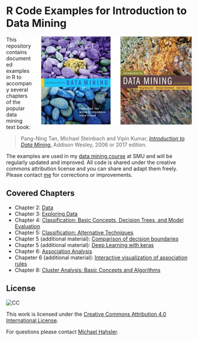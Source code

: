 
# R Code Examples for Introduction to Data Mining

<img src="book_small_e2.jpg" align="right">
<img src="book_small.jpg" align="right">

This repository contains documented examples in R to accompany several chapters of the popular data mining text book:

> Pang-Ning Tan, Michael Steinbach and Vipin Kumar, 
[_Introduction to Data Mining,_](http://www-users.cs.umn.edu/~kumar/dmbook) Addison Wesley, 2006 or 2017 edition.



The examples are used in my [data mining course](http://michael.hahsler.net/SMU/EMIS7332) at SMU and will be regularly updated and improved. 
All code is shared under the creative commons attribution license and you can
share and adapt them freely. Please contact [me](http://michael.hahsler.net) 
for corrections or improvements. 


## Covered Chapters

* Chapter 2: [Data](https://rawgit.com/mhahsler/Introduction_to_Data_Mining_R_Examples/master/chap2.html)
* Chapter 3: [Exploring Data](https://rawgit.com/mhahsler/Introduction_to_Data_Mining_R_Examples/master/chap3.html)
* Chapter 4: [Classification: Basic Concepts, Decision Trees, and Model Evaluation](https://rawgit.com/mhahsler/Introduction_to_Data_Mining_R_Examples/master/chap4.html)
* Chapter 5: [Classification: Alternative Techniques](https://rawgit.com/mhahsler/Introduction_to_Data_Mining_R_Examples/master/chap5.html) 
* Chapter 5 (additional material): [Comparison of decision boundaries](https://rawgit.com/mhahsler/Introduction_to_Data_Mining_R_Examples/master/chap5_decisionboundary.html)
* Chapter 5 (additional material): [Deep Learning with keras](https://rawgit.com/mhahsler/Introduction_to_Data_Mining_R_Examples/master/chap5_keras.html)
* Chapter 6: [Association Analysis](https://rawgit.com/mhahsler/Introduction_to_Data_Mining_R_Examples/master/chap6.html) 
* Chapeter 6 (additional material): [Interactive visualization of association rules](https://rawgit.com/mhahsler/Introduction_to_Data_Mining_R_Examples/master/chap6_interactive.html)
* Chapter 8: [Cluster Analysis: Basic Concepts and Algorithms](https://rawgit.com/mhahsler/Introduction_to_Data_Mining_R_Examples/master/chap8.html)


## License
![CC](https://i.creativecommons.org/l/by/4.0/88x31.png)

 This work is licensed under the
 [Creative Commons Attribution 4.0 International License](http://creativecommons.org/licenses/by/4.0/). 
 
 For questions please contact
 [Michael Hahsler](http://michael.hahsler.net).
